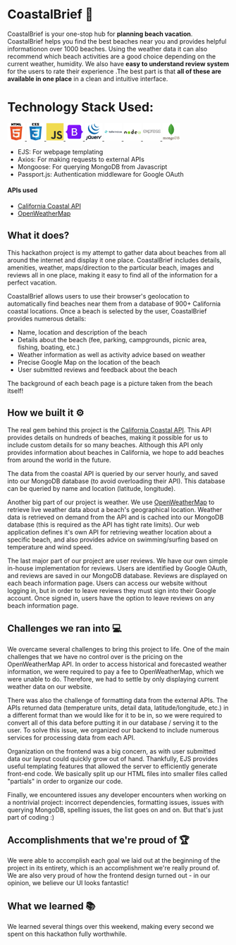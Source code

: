# CoastalBrief 🌊
CoastalBrief is your one-stop hub for **planning beach vacation**. CoastalBrief helps you find the best beaches near you and provides helpful informationon over 1000 beaches. Using the weather data it can also recommend which beach activities are a good choice depending on the current weather, humidity. We also have **easy to understand review system** for the users to rate their experience .The best part is that **all of these are available in one place** in a clean and intuitive interface.

# Technology Stack Used:
<a href="#" target="_blank" rel="noreferrer"> <img src="https://raw.githubusercontent.com/devicons/devicon/master/icons/html5/html5-original-wordmark.svg" alt="html5" width="40" height="40"/> </a>
<a href="#" target="_blank" rel="noreferrer"> <img src="https://raw.githubusercontent.com/devicons/devicon/master/icons/css3/css3-original-wordmark.svg" alt="css3" width="40" height="40"/> </a>
<a href="#" target="_blank" rel="noreferrer"> <img src="https://raw.githubusercontent.com/devicons/devicon/master/icons/javascript/javascript-original.svg" alt="css3" width="40" height="40"/> </a>
<a href="#" target="_blank" rel="noreferrer"> <img src="https://raw.githubusercontent.com/devicons/devicon/master/icons/bootstrap/bootstrap-original.svg" alt="css3" width="40" height="40"/> </a>
<a href="#" target="_blank" rel="noreferrer"> <img src="https://raw.githubusercontent.com/devicons/devicon/master/icons/jquery/jquery-original-wordmark.svg" alt="css3" width="40" height="40"/> </a>
<a href="#" target="_blank" rel="noreferrer"> <img src="https://raw.githubusercontent.com/devicons/devicon/master/icons/tailwindcss/tailwindcss-original-wordmark.svg" alt="css3" width="40" height="40"/> </a>
<a href="#" target="_blank" rel="noreferrer"> <img src="https://raw.githubusercontent.com/devicons/devicon/master/icons/nodejs/nodejs-original-wordmark.svg" alt="css3" width="40" height="40"/> </a>
<a href="#" target="_blank" rel="noreferrer"> <img src="https://raw.githubusercontent.com/devicons/devicon/master/icons/express/express-original-wordmark.svg" alt="css3" width="40" height="40"/> </a>
<a href="#" target="_blank" rel="noreferrer"> <img src="https://raw.githubusercontent.com/devicons/devicon/master/icons/mongodb/mongodb-original-wordmark.svg" alt="css3" width="40" height="40"/> </a>

- EJS: For webpage templating
- Axios: For making requests to external APIs
- Mongoose: For querying MongoDB from Javascript
- Passport.js: Authentication middleware for Google OAuth

#### APIs used
- [California Coastal API](https://www.coastal.ca.gov/open-data/api-docs/)
- [OpenWeatherMap](https://openweathermap.org)

## What it does?
This hackathon project is my attempt to gather data about beaches from all around the internet and display it one place. CoastalBrief includes details, amenities, weather, maps/direction to the particular beach, images and reviews all in one place, making it easy to find all of the information for a perfect vacation.

CoastalBrief allows users to use their browser's geolocation to automatically find beaches near them from a database of 900+ California coastal locations. Once a beach is selected by the user, CoastalBrief provides numerous details:
- Name, location and description of the beach
- Details about the beach (fee, parking, campgrounds, picnic area, fishing, boating, etc.)
- Weather information as well as activity advice based on weather
- Precise Google Map on the location of the beach
- User submitted reviews and feedback about the beach

The background of each beach page is a picture taken from the beach itself!

## How we built it ⚙️
The real gem behind this project is the [California Coastal API](https://www.coastal.ca.gov/open-data/api-docs/). This API provides details on hundreds of beaches, making it possible for us to include custom details for so many beaches. Although this API only provides information about beaches in California, we hope to add beaches from around the world in the future.

The data from the coastal API is queried by our server hourly, and saved into our MongoDB database (to avoid overloading their API). This database can be queried by name and location (latitude, longitude).

Another big part of our project is weather. We use [OpenWeatherMap](https://openweathermap.org) to retrieve live weather data about a beach's geographical location. Weather data is retrieved on demand from the API and is cached into our MongoDB database (this is required as the API has tight rate limits). Our web application defines it's own API for retrieving weather location about a specific beach, and also provides advice on swimming/surfing based on temperature and wind speed.

The last major part of our project are user reviews. We have our own simple in-house implementation for reviews. Users are identified by Google OAuth, and reviews are saved in our MongoDB database. Reviews are displayed on each beach information page. Users can access our website without logging in, but in order to leave reviews they must sign into their Google account. Once signed in, users have the option to leave reviews on any beach information page.

## Challenges we ran into 💻
We overcame several challenges to bring this project to life. One of the main challenges that we have no control over is the pricing on the OpenWeatherMap API. In order to access historical and forecasted weather information, we were required to pay a fee to OpenWeatherMap, which we were unable to do. Therefore, we had to settle by only displaying current weather data on our website.

There was also the challenge of formatting data from the external APIs. The APIs returned data (temperature units, detail data, latitude/longitude, etc.) in a different format than we would like for it to be in, so we were required to convert all of this data before putting it in our database / serving it to the user. To solve this issue, we organized our backend to include numerous services for processing data from each API.

Organization on the frontend was a big concern, as with user submitted data our layout could quickly grow out of hand. Thankfully, EJS provides useful templating features that allowed the server to efficiently generate front-end code. We basically split up our HTML files into smaller files called "partials" in order to organize our code.

Finally, we encountered issues any developer encounters when working on a nontrivial project: incorrect dependencies, formatting issues, issues with querying MongoDB, spelling issues, the list goes on and on. But that's just part of coding :)

## Accomplishments that we're proud of 🏆

We were able to accomplish each goal we laid out at the beginning of the project in its entirety, which is an accomplishment we're really pround of. We are also very proud of how the frontend design turned out - in our opinion, we believe our UI looks fantastic! 

## What we learned 📚
We learned several things over this weekend, making every second we spent on this hackathon fully worthwhile. 
